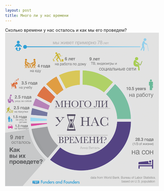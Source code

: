 ```yaml
---
layout: post
title: Много ли у нас времени
---
```


Cколько времени у нас осталось и как мы его проведем?
![Много ли у нас времени - инфографика](/img/mnogo-li-u-nas-vremeni.png)
